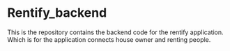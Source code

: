 # Rentify_backend
This is the repository contains the backend code for the rentify application. Which is for the application connects house owner and renting people.
